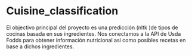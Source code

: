 # Cuisine_classification
El objectivo principal del proyecto es una predicción (nltk )de  tipos de cocinas basada en sus ingredientes. Nos conectamos a la API de Usda Fodds para obtener información nutricional  asi como posibles recetas en base a dichos ingredientes.
